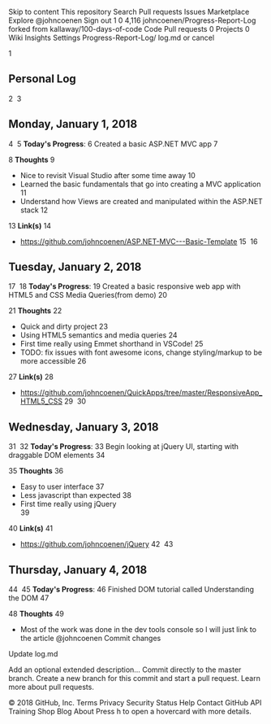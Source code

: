 Skip to content
This repository
Search
Pull requests
Issues
Marketplace
Explore
 @johncoenen
Sign out
1
0 4,116 johncoenen/Progress-Report-Log
forked from kallaway/100-days-of-code
 Code  Pull requests 0  Projects 0  Wiki  Insights  Settings
Progress-Report-Log/ 
log.md
  or cancel
    
 
1
## Personal Log 
2
​
3
## Monday, January 1, 2018
4
​
5
**Today's Progress**: 
6
  Created a basic ASP.NET MVC app
7
  
8
**Thoughts** 
9
  - Nice to revisit Visual Studio after some time away
10
  - Learned the basic fundamentals that go into creating a MVC application
11
  - Understand how Views are created and manipulated within the ASP.NET stack
12
  
13
**Link(s)**
14
- https://github.com/johncoenen/ASP.NET-MVC---Basic-Template
15
​
16
## Tuesday, January 2, 2018
17
​
18
**Today's Progress**: 
19
  Created a basic responsive web app with HTML5 and CSS Media Queries(from demo)
20
  
21
**Thoughts** 
22
  - Quick and dirty project
23
  - Using HTML5 semantics and media queries
24
  - First time really using Emmet shorthand in VSCode!
25
  - TODO: fix issues with font awesome icons, change styling/markup to be more accessible
26
  
27
**Link(s)**
28
- https://github.com/johncoenen/QuickApps/tree/master/ResponsiveApp_HTML5_CSS
29
​
30
## Wednesday, January 3, 2018
31
​
32
**Today's Progress**: 
33
  Begin looking at jQuery UI, starting with draggable DOM elements
34
  
35
**Thoughts** 
36
  - Easy to user interface
37
  - Less javascript than expected
38
  - First time really using jQuery  
39
  
40
**Link(s)**
41
- https://github.com/johncoenen/jQuery
42
​
43
## Thursday, January 4, 2018
44
​
45
**Today's Progress**: 
46
  Finished DOM tutorial called Understanding the DOM
47
  
48
**Thoughts** 
49
  - Most of the work was done in the dev tools console so I will just link to the article
@johncoenen
Commit changes

Update log.md

Add an optional extended description…
  Commit directly to the master branch.
  Create a new branch for this commit and start a pull request. Learn more about pull requests.
 
© 2018 GitHub, Inc.
Terms
Privacy
Security
Status
Help
Contact GitHub
API
Training
Shop
Blog
About
Press h to open a hovercard with more details.
